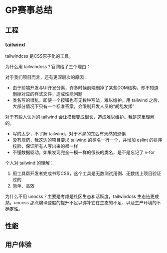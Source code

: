 # GP赛事总结

## 工程

### tailwind

tailwindcss 是CSS原子化的工具。

为什么用 tailwindcss？官网给了三个理由：

对于我们项目而言，还有更深层次的原因：

- 由于前端开发与UI开发分离，许多时候前端删掉了某些DOM结构，却不知道删掉对应的样式文件，造成性能问题
- 类名写的很乱，即便一个按钮也有无数种写法，难以维护。用 tailwind 之后，大部分情况下只有一个标准答案，会限制开发人员的“胡乱发挥”

对于有些人认为的 tailwind 会让模板变成很长，造成难以维护。我是这里理解的。

- 写的太少，不了解 tailwind，对于不熟的东西有天然的恐惧
- 没有规范，我这边的项目要求 tailwind 的类名一行一个，并增加 eslint 的排序校验，保证所有人写出来的都一样
- 不懂数据驱动，如果发现完全一模一样的很长的类名，是不是忘记了 v-for

个人对 tailwind 的理解：

1. 用工具帮开发者完成书写CSS，这个工具是无数测试用例、无数线上项目验证过的
2. 简单、高效

为什么不用 unocss？主要是考虑是社区生态和活跃度，tailwindcss 生态链更成熟。unocss 那点编译速度的提升不足以弥补它在生态的不足、以及生产环境的不确定性。

## 性能

## 用户体验
